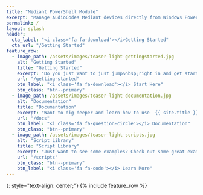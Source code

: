 ```yaml
---
title: "Mediant PowerShell Module"
excerpt: "Manage AudioCodes Mediant devices directly from Windows PowerShell"
permalink: /
layout: splash
header:
  cta_label: "<i class='fa fa-download'></i>Getting Started"
  cta_url: "/Getting Started"
feature_row:
  - image_path: /assets/images/teaser-light-gettingstarted.jpg
    alt: "Getting Started"
    title: "Getting Started"
    excerpt: "Do you just Want to just jump&nbsp;right in and get started with {% site.title %} straight away&emsp;?"
    url: "/getting-started"
    btn_label: "<i class='fa fa-download'></i> Start Here"
    btn_class: "btn--primary"
  - image_path: /assets/images/teaser-light-documentation.jpg
    alt: "Documentation"
    title: "Documentation"
    excerpt: "Want to dig deeper and learn how to use  {{ site.title }} ?"
    url: "/docs"
    btn_label: "<i class='fa fa-question-circle'></i> Documentation"
    btn_class: "btn--primary"
  - image_path: /assets/images/teaser-light-scripts.jpg
    alt: "Script Library"
    title: "Script Library"
    excerpt: "Just want to see some examples? Check out some great example scripts right here."
    url: "/scripts"
    btn_class: "btn--primary"
    btn_label: "<i class='fa fa-code'></i> Learn More"
---
```


{: style="text-align: center;"}
{% include feature_row %}
